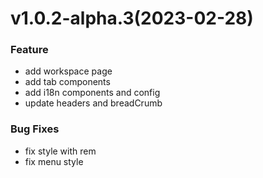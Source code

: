 # v1.0.2-alpha.3(2023-02-28)

### Feature
- add workspace page
- add tab components
- add i18n components and config
- update headers and breadCrumb

### Bug Fixes
- fix style with rem
- fix menu style